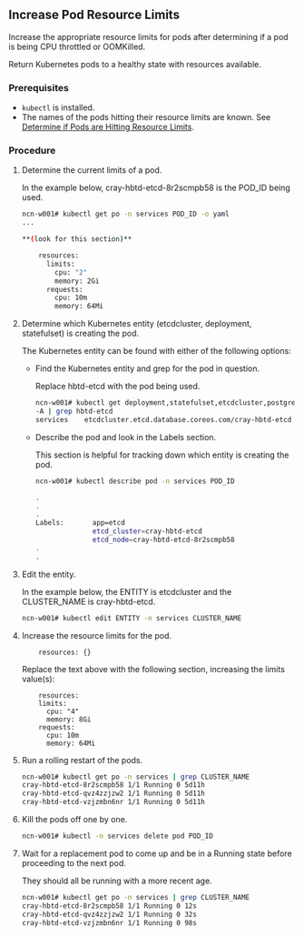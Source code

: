 ## Increase Pod Resource Limits

Increase the appropriate resource limits for pods after determining if a pod is being CPU throttled or OOMKilled.

Return Kubernetes pods to a healthy state with resources available.

### Prerequisites

-   `kubectl` is installed.
-   The names of the pods hitting their resource limits are known. See [Determine if Pods are Hitting Resource Limits](Determine_if_Pods_are_Hitting_Resource_Limits.md).

### Procedure

1.  Determine the current limits of a pod.

    In the example below, cray-hbtd-etcd-8r2scmpb58 is the POD\_ID being used.

    ```bash
    ncn-w001# kubectl get po -n services POD_ID -o yaml
    ...

    **(look for this section)**

        resources:
          limits:
            cpu: "2"
            memory: 2Gi
          requests:
            cpu: 10m
            memory: 64Mi
    ```

2.  Determine which Kubernetes entity \(etcdcluster, deployment, statefulset\) is creating the pod.

    The Kubernetes entity can be found with either of the following options:

    -   Find the Kubernetes entity and grep for the pod in question.

        Replace hbtd-etcd with the pod being used.

        ```bash
        ncn-w001# kubectl get deployment,statefulset,etcdcluster,postgresql,daemonsets \
        -A | grep hbtd-etcd
        services    etcdcluster.etcd.database.coreos.com/cray-hbtd-etcd               32d
        ```

    -   Describe the pod and look in the Labels section.

        This section is helpful for tracking down which entity is creating the pod.

        ```bash
        ncn-w001# kubectl describe pod -n services POD_ID

        .
        .
        .
        Labels:       app=etcd
                      etcd_cluster=cray-hbtd-etcd
                      etcd_node=cray-hbtd-etcd-8r2scmpb58
        .
        .
        ```

3.  Edit the entity.

    In the example below, the ENTITY is etcdcluster and the CLUSTER\_NAME is cray-hbtd-etcd.

    ```bash
    ncn-w001# kubectl edit ENTITY -n services CLUSTER_NAME
    ```

4.  Increase the resource limits for the pod.

    ```
        resources: {}
    ```

    Replace the text above with the following section, increasing the limits value\(s\):

    ```
        resources:
        limits:
          cpu: "4"
          memory: 8Gi
        requests:
          cpu: 10m
          memory: 64Mi
    ```

5.  Run a rolling restart of the pods.

    ```bash
    ncn-w001# kubectl get po -n services | grep CLUSTER_NAME
    cray-hbtd-etcd-8r2scmpb58 1/1 Running 0 5d11h
    cray-hbtd-etcd-qvz4zzjzw2 1/1 Running 0 5d11h
    cray-hbtd-etcd-vzjzmbn6nr 1/1 Running 0 5d11h
    ```

6.  Kill the pods off one by one.

    ```bash
    ncn-w001# kubectl -n services delete pod POD_ID
    ```

7.  Wait for a replacement pod to come up and be in a Running state before proceeding to the next pod.

    They should all be running with a more recent age.

    ```bash
    ncn-w001# kubectl get po -n services | grep CLUSTER_NAME
    cray-hbtd-etcd-8r2scmpb58 1/1 Running 0 12s
    cray-hbtd-etcd-qvz4zzjzw2 1/1 Running 0 32s
    cray-hbtd-etcd-vzjzmbn6nr 1/1 Running 0 98s
    ```



